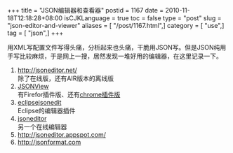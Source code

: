 +++
title = "JSON编辑器和查看器"
postid = 1167
date = 2010-11-18T12:18:28+08:00
isCJKLanguage = true
toc = false
type = "post"
slug = "json-editor-and-viewer"
aliases = [ "/post/1167.html",]
category = [ "use",]
tag = [ "json",]
+++


用XML写配置文件写得头痛，分析起来也头痛，干脆用JSON写。但是JSON纯用手写比较麻烦，于是网上一搜，居然发现一堆好用的编辑器，在这里记录一下。

1.  <http://jsoneditor.net/>  
    除了在线版，还有AIR版本的离线版
2.  [JSONView](http://jsonview.com/)  
    有Firefor插件版、还有[chrome插件版](https://github.com/jamiew/jsonview-chrome)
3.  [eclipsejsonedit](http://sourceforge.net/projects/eclipsejsonedit/)  
    Eclipse的编辑器插件
4.  [jsoneditor](http://braincast.nl/samples/jsoneditor/)  
    另一个在线编辑器
5.  <http://jsoneditor.appspot.com/>
6.  <http://jsonformat.com>

